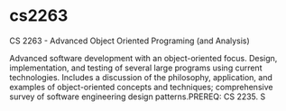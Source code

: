 # cs2263

CS 2263 - Advanced Object Oriented Programing (and Analysis)

Advanced software development with an object-oriented focus. Design, implementation, and testing of several large programs using current technologies. Includes a discussion of the philosophy, application, and examples of object-oriented concepts and techniques; comprehensive survey of software engineering design patterns.PREREQ: CS 2235. S

